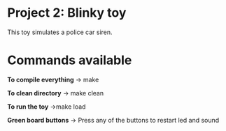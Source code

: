 Project 2: Blinky toy
====================
This toy simulates a police car siren.

# Commands available

**To compile everything** -> make

**To clean directory** -> make clean

**To run the toy** ->make load

**Green board buttons** -> Press any of the buttons to restart led and sound









